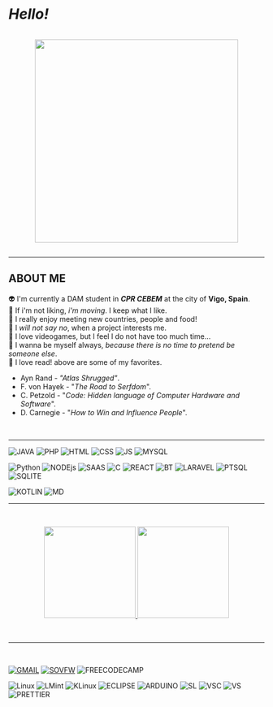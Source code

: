 # _Hello!_

<div style="display: flex; justify-content: center;">

<p><a><img src="https://media.giphy.com/media/v1.Y2lkPTc5MGI3NjExZmNseDBteW9rdGRmbHYzNXU4MXFpcmtmc3plOHJibTFyNjV0OWJiOSZlcD12MV9pbnRlcm5hbF9naWZfYnlfaWQmY3Q9Zw/93ssSaI7FeCWoPxlJs/giphy-downsized-large.gif" height="400">
</a></p>
</div>

---

## **ABOUT ME**

:alien: I'm currently a DAM student in _**CPR CEBEM**_ at the city of **Vigo, Spain**.
</br>
:runner: If i'm not liking, _i'm moving_. I keep what I like.
</br>
:icecream: I really enjoy meeting new countries, people and food!
</br>
:beers: I _will not say no_, when a project interests me.
</br>
:game_die: I love videogames, but I feel I do not have too much time...
</br>
:raising_hand: I wanna be myself always, _because there is no time to pretend be someone else_.
</br>
:muscle: I love read! above are some of my favorites.

- Ayn Rand - _"Atlas Shrugged"_.
- F. von Hayek - "_The Road to Serfdom_".
- C. Petzold - "_Code: Hidden language of Computer Hardware and Software_".
- D. Carnegie - "_How to Win and Influence People_".
</br>

---

![JAVA](https://img.shields.io/badge/Java-ED8B00?style=for-the-badge&logo=openjdk&logoColor=white)
![PHP](https://img.shields.io/badge/PHP-777BB4?style=for-the-badge&logo=php&logoColor=white)
![HTML](https://img.shields.io/badge/HTML-239120?style=for-the-badge&logo=html5&logoColor=white)
![CSS](https://img.shields.io/badge/CSS-239120?&style=for-the-badge&logo=css3&logoColor=white)
![JS](https://img.shields.io/badge/JavaScript-F7DF1E?style=for-the-badge&logo=javascript&logoColor=black)
![MYSQL](https://img.shields.io/badge/MySQL-00000F?style=for-the-badge&logo=mysql&logoColor=white)

![Python](https://img.shields.io/badge/Python-3776AB?style=for-the-badge&logo=python&logoColor=white)
![NODEjs](https://img.shields.io/badge/Node.js-43853D?style=for-the-badge&logo=node.js&logoColor=white)
![SAAS](https://img.shields.io/badge/Sass-CC6699?style=for-the-badge&logo=sass&logoColor=white)
![C](https://img.shields.io/badge/C%23-239120?style=for-the-badge&logo=c-sharp&logoColor=white)
![REACT](https://img.shields.io/badge/React-20232A?style=for-the-badge&logo=react&logoColor=61DAFB)
![BT](https://img.shields.io/badge/Bootstrap-563D7C?style=for-the-badge&logo=bootstrap&logoColor=white)
![LARAVEL](https://img.shields.io/badge/Laravel-FF2D20?style=for-the-badge&logo=laravel&logoColor=white)
![PTSQL](https://img.shields.io/badge/PostgreSQL-316192?style=for-the-badge&logo=postgresql&logoColor=white)
![SQLITE](https://img.shields.io/badge/SQLite-07405E?style=for-the-badge&logo=sqlite&logoColor=white)

![KOTLIN](https://img.shields.io/badge/Kotlin-0095D5?&style=for-the-badge&logo=kotlin&logoColor=white)
![MD](https://img.shields.io/badge/Markdown-000000?style=for-the-badge&logo=markdown&logoColor=white)

---

</br>
<p align="center">
<a href="https://leetcode.com/azpy/">
  <img height="180em" src="https://leetcard.jacoblin.cool/Azpy?theme=nord&font=Kulim%20Park&ext=activity)](https://leetcode.com/Azpy/"/>
</a>
<a href="https://github.com/Azpyrx">
  <img height="180em" src="https://github-readme-stats-eight-theta.vercel.app/api/top-langs/?username=Azpyrx&layout=compact&langs_count=8&theme=algolia"/>
</a>
</p>

</br>

---

</br>

[![GMAIL](https://img.shields.io/badge/Gmail-D14836?logo=gmail)](mailto:alexis.az2014@gmail.com/)
[![SOVFW](https://aleen42.github.io/badges/src/stackoverflow.svg)](https://stackoverflow.com/users/22610407/azpy)
![FREECODECAMP](https://img.shields.io/freecodecamp/points/azpy?logo=freeCodeCamp)

![Linux](https://img.shields.io/badge/Linux-FCC624?style=for-the-badge&logo=linux&logoColor=black)
![LMint](https://img.shields.io/badge/Linux_Mint-87CF3E?style=for-the-badge&logo=linux-mint&logoColor=white)
![KLinux](https://img.shields.io/badge/Kali_Linux-557C94?style=for-the-badge&logo=kali-linux&logoColor=white)
![ECLIPSE](https://img.shields.io/badge/Eclipse-2C2255?style=for-the-badge&logo=eclipse&logoColor=white)
![ARDUINO](https://img.shields.io/badge/Arduino_IDE-00979D?style=for-the-badge&logo=arduino&logoColor=white)
![SL](https://img.shields.io/badge/sublime_text-%23575757.svg?&style=for-the-badge&logo=sublime-text&logoColor=important)
![VSC](https://img.shields.io/badge/Visual_Studio_Code-0078D4?style=for-the-badge&logo=visual%20studio%20code&logoColor=white)
![VS](https://img.shields.io/badge/Visual_Studio-5C2D91?style=for-the-badge&logo=visual%20studio&logoColor=white)
![PRETTIER](https://img.shields.io/badge/prettier-1A2C34?style=for-the-badge&logo=prettier&logoColor=F7BA3E)
